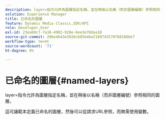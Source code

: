 ```yaml
---
description: layer=指令允許為圖層指定名稱，並在稍後以名稱（而非圖層編號）參照相同的圖層。
solution: Experience Manager
title: 已命名的圖層
feature: Dynamic Media Classic,SDK/API
role: Developer,User
exl-id: 23eab9c7-7a16-4902-920e-6ee3e78daa18
source-git-commit: 206e4643e3926cb85b4be2189743578f88180be7
workflow-type: tm+mt
source-wordcount: '71'
ht-degree: 0%

---
```


# 已命名的圖層{#named-layers}

layer=指令允許為圖層指定名稱，並在稍後以名稱（而非圖層編號）參照相同的圖層。

這可讓範本定義已命名的圖層，然後可以從請求URL參照，而無需使用變數。
